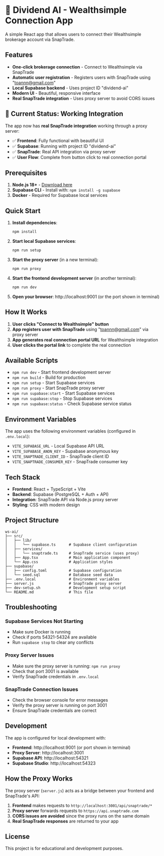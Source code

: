 # 🚀 Dividend AI - Wealthsimple Connection App

A simple React app that allows users to connect their Wealthsimple brokerage account via SnapTrade.

## Features

- **One-click brokerage connection** - Connect to Wealthsimple via SnapTrade
- **Automatic user registration** - Registers users with SnapTrade using "toannn@gmail.com"
- **Local Supabase backend** - Uses project ID "dividend-ai"
- **Modern UI** - Beautiful, responsive interface
- **Real SnapTrade integration** - Uses proxy server to avoid CORS issues

## 🚀 **Current Status: Working Integration**

The app now has **real SnapTrade integration** working through a proxy server:

- ✅ **Frontend**: Fully functional with beautiful UI
- ✅ **Supabase**: Running with project ID "dividend-ai"
- ✅ **SnapTrade**: Real API integration via proxy server
- ✅ **User Flow**: Complete from button click to real connection portal

## Prerequisites

1. **Node.js 18+** - [Download here](https://nodejs.org/)
2. **Supabase CLI** - Install with: `npm install -g supabase`
3. **Docker** - Required for Supabase local services

## Quick Start

1. **Install dependencies**:
   ```bash
   npm install
   ```

2. **Start local Supabase services**:
   ```bash
   npm run setup
   ```

3. **Start the proxy server** (in a new terminal):
   ```bash
   npm run proxy
   ```

4. **Start the frontend development server** (in another terminal):
   ```bash
   npm run dev
   ```

5. **Open your browser**: http://localhost:9001 (or the port shown in terminal)

## How It Works

1. **User clicks "Connect to Wealthsimple" button**
2. **App registers user with SnapTrade** using "toannn@gmail.com" via proxy server
3. **App generates real connection portal URL** for Wealthsimple integration
4. **User clicks the portal link** to complete the real connection

## Available Scripts

- `npm run dev` - Start frontend development server
- `npm run build` - Build for production
- `npm run setup` - Start Supabase services
- `npm run proxy` - Start SnapTrade proxy server
- `npm run supabase:start` - Start Supabase services
- `npm run supabase:stop` - Stop Supabase services
- `npm run supabase:status` - Check Supabase service status

## Environment Variables

The app uses the following environment variables (configured in `.env.local`):

- `VITE_SUPABASE_URL` - Local Supabase API URL
- `VITE_SUPABASE_ANON_KEY` - Supabase anonymous key
- `VITE_SNAPTRADE_CLIENT_ID` - SnapTrade client ID
- `VITE_SNAPTRADE_CONSUMER_KEY` - SnapTrade consumer key

## Tech Stack

- **Frontend**: React + TypeScript + Vite
- **Backend**: Supabase (PostgreSQL + Auth + API)
- **Integration**: SnapTrade API via Node.js proxy server
- **Styling**: CSS with modern design

## Project Structure

```
ws-ai/
├── src/
│   ├── lib/
│   │   └── supabase.ts      # Supabase client configuration
│   ├── services/
│   │   └── snaptrade.ts     # SnapTrade service (uses proxy)
│   ├── App.tsx              # Main application component
│   └── App.css              # Application styles
├── supabase/
│   ├── config.toml          # Supabase configuration
│   └── seed.sql             # Database seed data
├── .env.local               # Environment variables
├── server.js                # SnapTrade proxy server
├── dev-setup.sh             # Development setup script
└── README.md                # This file
```

## Troubleshooting

### Supabase Services Not Starting
- Make sure Docker is running
- Check if ports 54321-54324 are available
- Run `supabase stop` to clear any conflicts

### Proxy Server Issues
- Make sure the proxy server is running: `npm run proxy`
- Check that port 3001 is available
- Verify SnapTrade credentials in `.env.local`

### SnapTrade Connection Issues
- Check the browser console for error messages
- Verify the proxy server is running on port 3001
- Ensure SnapTrade credentials are correct

## Development

The app is configured for local development with:
- **Frontend**: http://localhost:9001 (or port shown in terminal)
- **Proxy Server**: http://localhost:3001
- **Supabase API**: http://localhost:54321
- **Supabase Studio**: http://localhost:54323

## How the Proxy Works

The proxy server (`server.js`) acts as a bridge between your frontend and SnapTrade's API:

1. **Frontend** makes requests to `http://localhost:3001/api/snaptrade/*`
2. **Proxy server** forwards requests to `https://api.snaptrade.com`
3. **CORS issues are avoided** since the proxy runs on the same domain
4. **Real SnapTrade responses** are returned to your app

## License

This project is for educational and development purposes.

